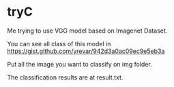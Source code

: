 # tryC

Me trying to use VGG model based on Imagenet Dataset.

You can see all class of this model in https://gist.github.com/yrevar/942d3a0ac09ec9e5eb3a

Put all the image you want to classify on img folder.

The classification results are at result.txt.
